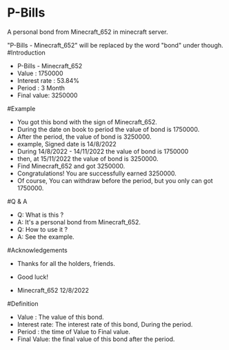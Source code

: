 # P-Bills
A personal bond from Minecraft_652 in minecraft server.

"P-Bills - Minecraft_652" will be replaced by the word "bond" under though.
#Introduction
- P-Bills - Minecraft_652
- Value : 1750000
- Interest rate : 53.84%
- Period : 3 Month
- Final value: 3250000

#Example

- You got this bond with the sign of Minecraft_652.
- During the date on book to period the value of bond is 1750000.
- After the period, the value of bond is 3250000.
- example, Signed date is 14/8/2022
- During 14/8/2022 - 14/11/2022 the value of bond is 1750000
- then, at 15/11/2022 the value of bond is 3250000.
- Find Minecraft_652 and got 3250000.
- Congratulations! You are successfully earned 3250000.
- Of course, You can withdraw before the period, but you only can got 1750000.

#Q & A
- Q: What is this ?
- A: It's a personal bond from Minecraft_652.
- Q: How to use it ?
- A: See the example.

#Acknowledgements
- Thanks for all the holders, friends.
- Good luck!

- Minecraft_652 12/8/2022

#Definition
- Value : The value of this bond.
- Interest rate: The interest rate of this bond, During the period.
- Period : the time of Value to Final value.
- Final Value: the final value of this bond after the period.
